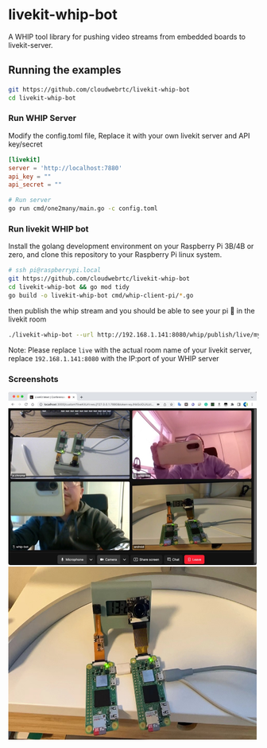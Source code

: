 # livekit-whip-bot

A WHIP tool library for pushing video streams from embedded boards to livekit-server.

## Running the examples

```bash
git https://github.com/cloudwebrtc/livekit-whip-bot
cd livekit-whip-bot
```

### Run WHIP Server

Modify the config.toml file,
Replace it with your own livekit server and API key/secret

```toml
[livekit]
server = 'http://localhost:7880'
api_key = ""
api_secret = ""
```

```bash
# Run server
go run cmd/one2many/main.go -c config.toml
```

### Run livekit WHIP bot

Install the golang development environment on your Raspberry Pi 3B/4B or zero, and clone this repository to your Raspberry Pi linux system.

```bash
# ssh pi@raspberrypi.local
git https://github.com/cloudwebrtc/livekit-whip-bot
cd livekit-whip-bot && go mod tidy
go build -o livekit-whip-bot cmd/whip-client-pi/*.go
```

then publish the whip stream and you should be able to see your pi 📸️ in the livekit room

```bash
./livekit-whip-bot --url http://192.168.1.141:8080/whip/publish/live/my-pi-cam
```

Note: Please replace `live` with the actual room name of your livekit server, replace `192.168.1.141:8080` with the IP:port of your WHIP server


### Screenshots

<img width="500" height="348" src="https://raw.githubusercontent.com/cloudwebrtc/livekit-whip-bot/main/screenshots/livekit-whp-bot.jpg"/>
<img width="500" height="348" src="https://raw.githubusercontent.com/cloudwebrtc/livekit-whip-bot/main/screenshots/pi-zero-2w.jpg"/>
